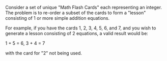 Consider a set of unique "Math Flash Cards" each representing an integer.
The problem is to re-order a subset of the cards to form a "lesson" consisting of 1 or more simple addition equations.

For example, if you have the cards 1, 2, 3, 4, 5, 6, and 7, and you wish to generate a lesson consisting of 2 equations, a valid result would be:

1 + 5 = 6,
3 + 4 = 7

with the card for "2" not being used.